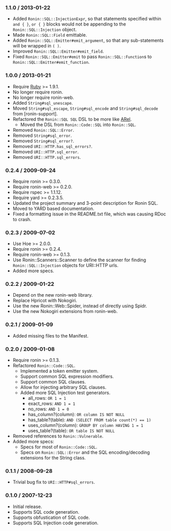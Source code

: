 ### 1.1.0 / 2013-01-22

* Added `Ronin::SQL::InjectionExpr`, so that statements specified within
  `and { }`, `or { }` blocks would not be appending to the
  `Ronin::SQL::Injection` object.
* Made `Ronin::SQL::Field` emittable.
* Added `Ronin::SQL::Emitter#emit_argument`, so that any sub-statements will
  be wrapped in `( )`.
* Improved `Ronin::SQL::Emitter#emit_field`.
* Fixed `Ronin::SQL::Emitter#emit` to pass `Ronin::SQL::Function`s to
  `Ronin::SQL::Emitter#emit_function`.

### 1.0.0 / 2013-01-21

* Require [Ruby] >= 1.9.1.
* No longer require ronin.
* No longer require ronin-web.
* Added `String#sql_unescape`.
* Moved `String#sql_escape`, `String#sql_encode` and `String#sql_decode`
  from [ronin-support].
* Refactored the `Ronin::SQL SQL` DSL to be more like
  [ARel](https://github.com/rails/arel#readme).
  * Moved the DSL from `Ronin::Code::SQL` into `Ronin::SQL`.
* Removed `Ronin::SQL::Error`.
* Removed `String#sql_error`.
* Removed `String#sql_error?`.
* Removed `URI::HTTP.has_sql_errors?`.
* Removed `URI::HTTP.sql_error`.
* Removed `URI::HTTP.sql_errors`.

### 0.2.4 / 2009-09-24

* Require ronin >= 0.3.0.
* Require ronin-web >= 0.2.0.
* Require rspec >= 1.1.12.
* Require yard >= 0.2.3.5.
* Updated the project summary and 3-point description for Ronin SQL.
* Moved to YARD based documentation.
* Fixed a formatting issue in the README.txt file, which was causing RDoc
  to crash.

### 0.2.3 / 2009-07-02

* Use Hoe >= 2.0.0.
* Require ronin >= 0.2.4.
* Require ronin-web >= 0.1.3.
* Use Ronin::Scanners::Scanner to define the scanner for finding
  `Ronin::SQL::Injection` objects for URI::HTTP urls.
* Added more specs.

### 0.2.2 / 2009-01-22

* Depend on the new ronin-web library.
* Replace Hpricot with Nokogiri.
* Use the new Ronin::Web::Spider, instead of directly using Spidr.
* Use the new Nokogiri extensions from ronin-web.

### 0.2.1 / 2009-01-09

* Added missing files to the Manifest.

### 0.2.0 / 2009-01-08

* Require ronin >= 0.1.3.
* Refactored `Ronin::Code::SQL`.
  * Implemented a token emitter system.
  * Support common SQL expression modifiers.
  * Support common SQL clauses.
  * Allow for injecting arbitrary SQL clauses.
  * Added more SQL Injection test generators.
    * all_rows: `OR 1 = 1`
    * exact_rows: `AND 1 = 1`
    * no_rows: `AND 1 = 0`
    * has_column?(column): `OR column IS NOT NULL`
    * has_table?(table): `AND (SELECT FROM table count(*) == 1)`
    * uses_column?(column): `GROUP BY column HAVING 1 = 1`
    * uses_table?(table): `OR table IS NOT NULL`
* Removed references to `Ronin::Vulnerable`.
* Added more specs:
  * Specs for most of `Ronin::Code::SQL`.
  * Specs on `Ronin::SQL::Error` and the SQL encoding/decoding extensions for
    the String class.

### 0.1.1 / 2008-09-28

* Trivial bug fix to `URI::HTTP#sql_errors`.

### 0.1.0 / 2007-12-23

* Initial release.
* Supports SQL code generation.
* Supports obfustication of SQL code.
* Supports SQL Injection code generation.

[Ruby]: http://www.ruby-lang.org/
